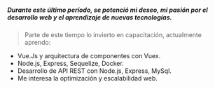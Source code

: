 ##### Durante este último período, se potenció mi deseo, mi pasión por el desarrollo web y el aprendizaje de nuevas tecnologías.

> Parte de este tiempo lo invierto en capacitación, actualmente aprendo:

* Vue.Js y arquitectura de componentes con Vuex.
* Node.js, Express, Sequelize, Docker.
* Desarrollo de API REST con Node.js, Express, MySql.
* Me interesa la optimización y escalabilidad web.

